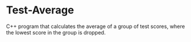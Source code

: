 # Test-Average
C++  program that calculates the average of a group of test scores, where the lowest  score in the group is dropped.

